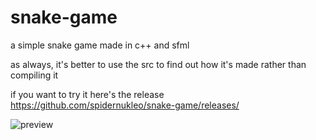 # snake-game
a simple snake game made in c++ and sfml

as always, it's better to use the src to find out how it's made rather than compiling it

if you want to try it here's the release https://github.com/spidernukleo/snake-game/releases/


![preview](https://github.com/spidernukleo/snake-game/assets/162511205/f0f35fed-e145-48d0-9c19-b6ab32e04930)
